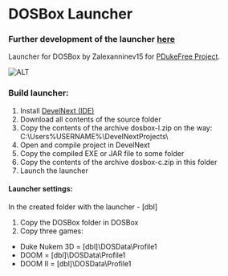 # DOSBox Launcher
### Further development of the launcher [here](https://github.com/Zalexanninev15/dosbox-launcher-next)
Launcher for DOSBox by Zalexanninev15 for [PDukeFree Project](https://pdukefreeproject.jimdofree.com).

![ALT](https://i.imgur.com/k2B3uSD.png)
### Build launcher:
1) Install [DevelNext (IDE)](https://github.com/jphp-group/develnext/releases)
2) Download all contents of the source folder
3) Copy the contents of the archive dosbox-l.zip on the way: C:\Users\%USERNAME%\DevelNextProjects\
4) Open and compile project in DevelNext
5) Copy the compiled EXE or JAR file to some folder
6) Copy the contents of the archive dosbox-c.zip in this folder
7) Launch the launcher
#### Launcher settings:
In the created folder with the launcher - [dbl]
1) Copy the DOSBox folder in DOSBox
2) Copy three games: 
* Duke Nukem 3D = [dbl]\DOSData\Profile1
* DOOM = [dbl]\DOSData\Profile1
* DOOM II = [dbl]\DOSData\Profile1
